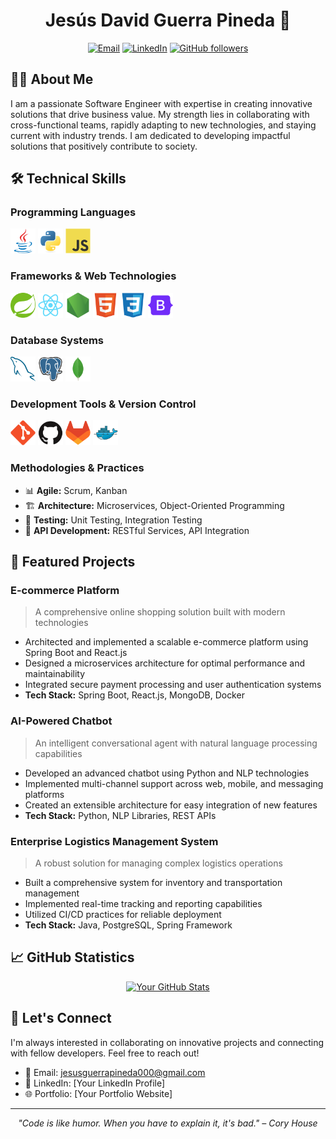 <div align="center">
  
# Jesús David Guerra Pineda 👋

[![Email](https://img.shields.io/badge/Email-jesusguerrapineda000%40gmail.com-blue?style=flat-square&logo=gmail)](mailto:jesusguerrapineda000@gmail.com)
[![LinkedIn](https://img.shields.io/badge/LinkedIn-Connect-blue?style=flat-square&logo=linkedin)](https://linkedin.com/in/yourprofile)
[![GitHub followers](https://img.shields.io/github/followers/yourusername?label=Follow&style=social)](https://github.com/yourusername)

</div>

## 👨‍💻 About Me

I am a passionate Software Engineer with expertise in creating innovative solutions that drive business value. My strength lies in collaborating with cross-functional teams, rapidly adapting to new technologies, and staying current with industry trends. I am dedicated to developing impactful solutions that positively contribute to society.

## 🛠️ Technical Skills

### Programming Languages
<p align="left">
  <img src="https://raw.githubusercontent.com/devicons/devicon/master/icons/java/java-original.svg" alt="java" width="40" height="40"/>
  <img src="https://raw.githubusercontent.com/devicons/devicon/master/icons/python/python-original.svg" alt="python" width="40" height="40"/>
  <img src="https://raw.githubusercontent.com/devicons/devicon/master/icons/javascript/javascript-original.svg" alt="javascript" width="40" height="40"/>
</p>

### Frameworks & Web Technologies
<p align="left">
  <img src="https://raw.githubusercontent.com/devicons/devicon/master/icons/spring/spring-original.svg" alt="spring" width="40" height="40"/>
  <img src="https://raw.githubusercontent.com/devicons/devicon/master/icons/react/react-original.svg" alt="react" width="40" height="40"/>
  <img src="https://raw.githubusercontent.com/devicons/devicon/master/icons/nodejs/nodejs-original.svg" alt="nodejs" width="40" height="40"/>
  <img src="https://raw.githubusercontent.com/devicons/devicon/master/icons/html5/html5-original.svg" alt="html5" width="40" height="40"/>
  <img src="https://raw.githubusercontent.com/devicons/devicon/master/icons/css3/css3-original.svg" alt="css3" width="40" height="40"/>
  <img src="https://raw.githubusercontent.com/devicons/devicon/master/icons/bootstrap/bootstrap-plain.svg" alt="bootstrap" width="40" height="40"/>
</p>

### Database Systems
<p align="left">
  <img src="https://raw.githubusercontent.com/devicons/devicon/master/icons/mysql/mysql-original.svg" alt="mysql" width="40" height="40"/>
  <img src="https://raw.githubusercontent.com/devicons/devicon/master/icons/postgresql/postgresql-original.svg" alt="postgresql" width="40" height="40"/>
  <img src="https://raw.githubusercontent.com/devicons/devicon/master/icons/mongodb/mongodb-original.svg" alt="mongodb" width="40" height="40"/>
</p>

### Development Tools & Version Control
<p align="left">
  <img src="https://raw.githubusercontent.com/devicons/devicon/master/icons/git/git-original.svg" alt="git" width="40" height="40"/>
  <img src="https://raw.githubusercontent.com/devicons/devicon/master/icons/github/github-original.svg" alt="github" width="40" height="40"/>
  <img src="https://raw.githubusercontent.com/devicons/devicon/master/icons/gitlab/gitlab-original.svg" alt="gitlab" width="40" height="40"/>
  <img src="https://raw.githubusercontent.com/devicons/devicon/master/icons/docker/docker-original.svg" alt="docker" width="40" height="40"/>
</p>

### Methodologies & Practices
- 📊 **Agile:** Scrum, Kanban
- 🏗️ **Architecture:** Microservices, Object-Oriented Programming
- 🧪 **Testing:** Unit Testing, Integration Testing
- 🔄 **API Development:** RESTful Services, API Integration

## 🚀 Featured Projects

### E-commerce Platform
> A comprehensive online shopping solution built with modern technologies

- Architected and implemented a scalable e-commerce platform using Spring Boot and React.js
- Designed a microservices architecture for optimal performance and maintainability
- Integrated secure payment processing and user authentication systems
- **Tech Stack:** Spring Boot, React.js, MongoDB, Docker

### AI-Powered Chatbot
> An intelligent conversational agent with natural language processing capabilities

- Developed an advanced chatbot using Python and NLP technologies
- Implemented multi-channel support across web, mobile, and messaging platforms
- Created an extensible architecture for easy integration of new features
- **Tech Stack:** Python, NLP Libraries, REST APIs

### Enterprise Logistics Management System
> A robust solution for managing complex logistics operations

- Built a comprehensive system for inventory and transportation management
- Implemented real-time tracking and reporting capabilities
- Utilized CI/CD practices for reliable deployment
- **Tech Stack:** Java, PostgreSQL, Spring Framework

## 📈 GitHub Statistics

<div align="center">
  
[![Your GitHub Stats](https://github-readme-stats.vercel.app/api?username=yourusername&show_icons=true&theme=dracula)](https://github.com/yourusername)

</div>

## 🤝 Let's Connect

I'm always interested in collaborating on innovative projects and connecting with fellow developers. Feel free to reach out!

- 📧 Email: jesusguerrapineda000@gmail.com
- 💼 LinkedIn: [Your LinkedIn Profile]
- 🌐 Portfolio: [Your Portfolio Website]

---

<div align="center">
  
*"Code is like humor. When you have to explain it, it's bad." – Cory House*

</div>
